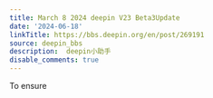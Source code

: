 ```yaml
---
title: March 8 2024 deepin V23 Beta3Update
date: '2024-06-18'
linkTitle: https://bbs.deepin.org/en/post/269191
source: deepin_bbs
description:  deepin小助手 
disable_comments: true
---
```

To ensure 
